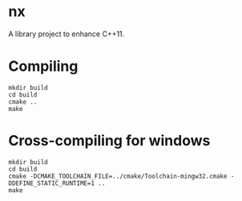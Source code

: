 nx
==

A library project to enhance C++11.


Compiling
=========

    mkdir build
    cd build
    cmake ..
    make

Cross-compiling for windows
===========================

    mkdir build
    cd build
    cmake -DCMAKE_TOOLCHAIN_FILE=../cmake/Toolchain-mingw32.cmake -DDEFINE_STATIC_RUNTIME=1 ..
    make

